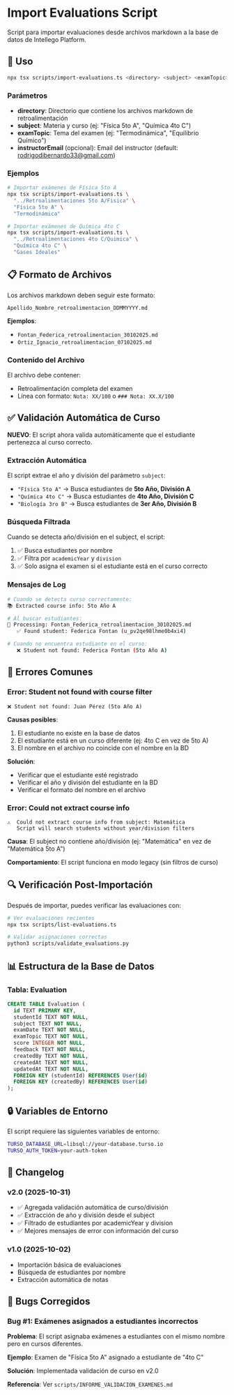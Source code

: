 # Import Evaluations Script

Script para importar evaluaciones desde archivos markdown a la base de datos de Intellego Platform.

## 🔧 Uso

```bash
npx tsx scripts/import-evaluations.ts <directory> <subject> <examTopic> [instructorEmail]
```

### Parámetros

- **directory**: Directorio que contiene los archivos markdown de retroalimentación
- **subject**: Materia y curso (ej: "Física 5to A", "Química 4to C")
- **examTopic**: Tema del examen (ej: "Termodinámica", "Equilibrio Químico")
- **instructorEmail** (opcional): Email del instructor (default: rodrigodibernardo33@gmail.com)

### Ejemplos

```bash
# Importar exámenes de Física 5to A
npx tsx scripts/import-evaluations.ts \
  "../Retroalimentaciones 5to A/Fisica" \
  "Física 5to A" \
  "Termodinámica"

# Importar exámenes de Química 4to C
npx tsx scripts/import-evaluations.ts \
  "../Retroalimentaciones 4to C/Quimica" \
  "Química 4to C" \
  "Gases Ideales"
```

## 📋 Formato de Archivos

Los archivos markdown deben seguir este formato:

```
Apellido_Nombre_retroalimentacion_DDMMYYYY.md
```

**Ejemplos**:
- `Fontan_Federica_retroalimentacion_30102025.md`
- `Ortiz_Ignacio_retroalimentacion_07102025.md`

### Contenido del Archivo

El archivo debe contener:
- Retroalimentación completa del examen
- Línea con formato: `Nota: XX/100` o `### Nota: XX.X/100`

## ✅ Validación Automática de Curso

**NUEVO**: El script ahora valida automáticamente que el estudiante pertenezca al curso correcto.

### Extracción Automática

El script extrae el año y división del parámetro `subject`:

- `"Física 5to A"` → Busca estudiantes de **5to Año, División A**
- `"Química 4to C"` → Busca estudiantes de **4to Año, División C**
- `"Biología 3ro B"` → Busca estudiantes de **3er Año, División B**

### Búsqueda Filtrada

Cuando se detecta año/división en el subject, el script:

1. ✅ Busca estudiantes por nombre
2. ✅ Filtra por `academicYear` y `division`
3. ✅ Solo asigna el examen si el estudiante está en el curso correcto

### Mensajes de Log

```bash
# Cuando se detecta curso correctamente:
📚 Extracted course info: 5to Año A

# Al buscar estudiantes:
🔄 Processing: Fontan_Federica_retroalimentacion_30102025.md
   ✅ Found student: Federica Fontan (u_pv2qe98lhme0b4xi4)

# Cuando no encuentra estudiante en el curso:
   ❌ Student not found: Federica Fontan (5to Año A)
```

## 🚨 Errores Comunes

### Error: Student not found with course filter

```
❌ Student not found: Juan Pérez (5to Año A)
```

**Causas posibles**:
1. El estudiante no existe en la base de datos
2. El estudiante está en un curso diferente (ej: 4to C en vez de 5to A)
3. El nombre en el archivo no coincide con el nombre en la BD

**Solución**:
- Verificar que el estudiante esté registrado
- Verificar el año y división del estudiante en la BD
- Verificar el formato del nombre en el archivo

### Error: Could not extract course info

```
⚠️  Could not extract course info from subject: Matemática
   Script will search students without year/division filters
```

**Causa**: El subject no contiene año/división (ej: "Matemática" en vez de "Matemática 5to A")

**Comportamiento**: El script funciona en modo legacy (sin filtros de curso)

## 🔍 Verificación Post-Importación

Después de importar, puedes verificar las evaluaciones con:

```bash
# Ver evaluaciones recientes
npx tsx scripts/list-evaluations.ts

# Validar asignaciones correctas
python3 scripts/validate_evaluations.py
```

## 📊 Estructura de la Base de Datos

### Tabla: Evaluation

```sql
CREATE TABLE Evaluation (
  id TEXT PRIMARY KEY,
  studentId TEXT NOT NULL,
  subject TEXT NOT NULL,
  examDate TEXT NOT NULL,
  examTopic TEXT NOT NULL,
  score INTEGER NOT NULL,
  feedback TEXT NOT NULL,
  createdBy TEXT NOT NULL,
  createdAt TEXT NOT NULL,
  updatedAt TEXT NOT NULL,
  FOREIGN KEY (studentId) REFERENCES User(id)
  FOREIGN KEY (createdBy) REFERENCES User(id)
);
```

## 🔒 Variables de Entorno

El script requiere las siguientes variables de entorno:

```bash
TURSO_DATABASE_URL=libsql://your-database.turso.io
TURSO_AUTH_TOKEN=your-auth-token
```

## 📝 Changelog

### v2.0 (2025-10-31)
- ✅ Agregada validación automática de curso/división
- ✅ Extracción de año y división desde el subject
- ✅ Filtrado de estudiantes por academicYear y division
- ✅ Mejores mensajes de error con información del curso

### v1.0 (2025-10-02)
- Importación básica de evaluaciones
- Búsqueda de estudiantes por nombre
- Extracción automática de notas

## 🐛 Bugs Corregidos

### Bug #1: Exámenes asignados a estudiantes incorrectos

**Problema**: El script asignaba exámenes a estudiantes con el mismo nombre pero en cursos diferentes.

**Ejemplo**: Examen de "Física 5to A" asignado a estudiante de "4to C"

**Solución**: Implementada validación de curso en v2.0

**Referencia**: Ver `scripts/INFORME_VALIDACION_EXAMENES.md`
